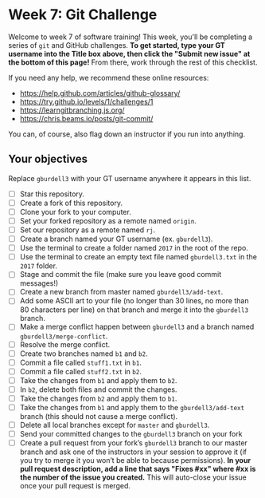 # Week 7: Git Challenge

Welcome to week 7 of software training! This week, you'll be completing a series of `git` and GitHub challenges. **To get started, type your GT username into the Title box above, then click the "Submit new issue" at the bottom of this page!** From there, work through the rest of this checklist.

If you need any help, we recommend these online resources:
- https://help.github.com/articles/github-glossary/
- https://try.github.io/levels/1/challenges/1
- https://learngitbranching.js.org/
- https://chris.beams.io/posts/git-commit/

You can, of course, also flag down an instructor if you run into anything.

## Your objectives

Replace `gburdell3` with your GT username anywhere it appears in this list.

- [ ] Star this repository.
- [ ] Create a fork of this repository.
- [ ] Clone your fork to your computer.
- [ ] Set your forked repository as a remote named `origin`.
- [ ] Set our repository as a remote named `rj`.
- [ ] Create a branch named your GT username (ex. `gburdell3`).
- [ ] Use the terminal to create a folder named `2017` in the root of the repo.
- [ ] Use the terminal to create an empty text file named `gburdell3.txt` in the `2017` folder.
- [ ] Stage and commit the file (make sure you leave good commit messages!)
- [ ] Create a new branch from master named `gburdell3/add-text`.
- [ ] Add some ASCII art to your file (no longer than 30 lines, no more than 80 characters per line) on that branch and merge it into the `gburdell3` branch.
- [ ] Make a merge conflict happen between `gburdell3` and a branch named `gburdell3/merge-conflict`.
- [ ] Resolve the merge conflict.
- [ ] Create two branches named `b1` and `b2`.
- [ ] Commit a file called `stuff1.txt` in `b1`.
- [ ] Commit a file called `stuff2.txt` in `b2`.
- [ ] Take the changes from `b1` and apply them to `b2`.
- [ ] In `b2`, delete both files and commit the changes.
- [ ] Take the changes from `b2` and apply them to `b1`.
- [ ] Take the changes from `b1` and apply them to the `gburdell3/add-text` branch (this should not cause a merge conflict).
- [ ] Delete all local branches except for `master` and `gburdell3`.
- [ ] Send your committed changes to the `gburdell3` branch on your fork
- [ ] Create a pull request from your fork’s `gburdell3` branch to our master branch and ask one of the instructors in your session to approve it (if you try to merge it you won’t be able to because permissions). **In your pull request description, add a line that says "Fixes #xx" where #xx is the number of the issue you created.** This will auto-close your issue once your pull request is merged.
